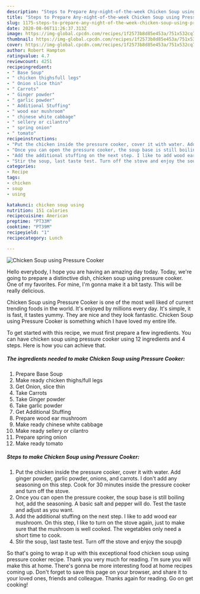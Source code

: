 ```yaml
---
description: "Steps to Prepare Any-night-of-the-week Chicken Soup using Pressure Cooker"
title: "Steps to Prepare Any-night-of-the-week Chicken Soup using Pressure Cooker"
slug: 1175-steps-to-prepare-any-night-of-the-week-chicken-soup-using-pressure-cooker
date: 2020-08-06T11:26:37.313Z
image: https://img-global.cpcdn.com/recipes/1f2573b8d85e453a/751x532cq70/chicken-soup-using-pressure-cooker-recipe-main-photo.jpg
thumbnail: https://img-global.cpcdn.com/recipes/1f2573b8d85e453a/751x532cq70/chicken-soup-using-pressure-cooker-recipe-main-photo.jpg
cover: https://img-global.cpcdn.com/recipes/1f2573b8d85e453a/751x532cq70/chicken-soup-using-pressure-cooker-recipe-main-photo.jpg
author: Robert Hampton
ratingvalue: 4.7
reviewcount: 4251
recipeingredient:
- " Base Soup"
- " chicken thighsfull legs"
- " Onion slice thin"
- " Carrots"
- " Ginger powder"
- " garlic powder"
- " Additional Stuffing"
- " wood ear mushroom"
- " chinese white cabbage"
- " sellery or cilantro"
- " spring onion"
- " tomato"
recipeinstructions:
- "Put the chicken inside the pressure cooker, cover it with water. Add ginger powder, garlic powder, onions, and carrots. I don&#39;t add any seasoning on this step. Cook for 30 minutes inside the pressure cooker and turn off the stove."
- "Once you can open the pressure cooker, the soup base is still boiling hot, add the seasoning. A basic salt and pepper will do. Test the taste and adjust as you want."
- "Add the additional stuffing on the next step. I like to add wood ear mushroom. On this step, I like to turn on the stove again, just to make sure that the mushroom is well cooked. The vegetables only need a short time to cook."
- "Stir the soup, last taste test. Turn off the stove and enjoy the soup@"
categories:
- Recipe
tags:
- chicken
- soup
- using

katakunci: chicken soup using 
nutrition: 151 calories
recipecuisine: American
preptime: "PT33M"
cooktime: "PT39M"
recipeyield: "1"
recipecategory: Lunch

---
```



![Chicken Soup using Pressure Cooker](https://img-global.cpcdn.com/recipes/1f2573b8d85e453a/751x532cq70/chicken-soup-using-pressure-cooker-recipe-main-photo.jpg)

Hello everybody, I hope you are having an amazing day today. Today, we're going to prepare a distinctive dish, chicken soup using pressure cooker. One of my favorites. For mine, I'm gonna make it a bit tasty. This will be really delicious.

Chicken Soup using Pressure Cooker is one of the most well liked of current trending foods in the world. It's enjoyed by millions every day. It's simple, it is fast, it tastes yummy. They are nice and they look fantastic. Chicken Soup using Pressure Cooker is something which I have loved my entire life.




To get started with this recipe, we must first prepare a few ingredients. You can have chicken soup using pressure cooker using 12 ingredients and 4 steps. Here is how you can achieve that.

<!--inarticleads1-->

##### The ingredients needed to make Chicken Soup using Pressure Cooker:

1. Prepare  Base Soup
1. Make ready  chicken thighs/full legs
1. Get  Onion, slice thin
1. Take  Carrots
1. Take  Ginger powder
1. Take  garlic powder
1. Get  Additional Stuffing
1. Prepare  wood ear mushroom
1. Make ready  chinese white cabbage
1. Make ready  sellery or cilantro
1. Prepare  spring onion
1. Make ready  tomato




<!--inarticleads2-->

##### Steps to make Chicken Soup using Pressure Cooker:

1. Put the chicken inside the pressure cooker, cover it with water. Add ginger powder, garlic powder, onions, and carrots. I don&#39;t add any seasoning on this step. Cook for 30 minutes inside the pressure cooker and turn off the stove.
1. Once you can open the pressure cooker, the soup base is still boiling hot, add the seasoning. A basic salt and pepper will do. Test the taste and adjust as you want.
1. Add the additional stuffing on the next step. I like to add wood ear mushroom. On this step, I like to turn on the stove again, just to make sure that the mushroom is well cooked. The vegetables only need a short time to cook.
1. Stir the soup, last taste test. Turn off the stove and enjoy the soup@




So that's going to wrap it up with this exceptional food chicken soup using pressure cooker recipe. Thank you very much for reading. I'm sure you will make this at home. There's gonna be more interesting food at home recipes coming up. Don't forget to save this page on your browser, and share it to your loved ones, friends and colleague. Thanks again for reading. Go on get cooking!
